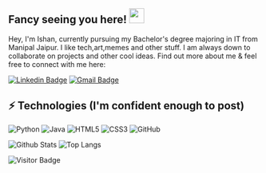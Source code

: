 ## Fancy seeing you here! <img src="https://raw.githubusercontent.com/legitishan/legitishan/master/wave.gif" width="30px">

Hey, I'm Ishan, currently pursuing my Bachelor's degree majoring in IT from Manipal Jaipur. I like tech,art,memes and other stuff. I am always down to collaborate on projects and other cool ideas. Find out more about me & feel free to connect with me here:

[![Linkedin Badge](https://img.shields.io/badge/-Ishan-blue?style=flat-square&logo=Linkedin&logoColor=white&link=www.linkedin.com/in/ishan-mishra-5339821b4/)](https://www.linkedin.com/in/ishan-mishra-5339821b4/)
[![Gmail Badge](https://img.shields.io/badge/-ishanmishraglobal@gmail.com-c14438?style=flat-square&logo=Gmail&logoColor=white&link=mailto:ishanmishraglobal@gmail.com)](mailto:ishanmishraglobal@gmail.com)

## ⚡ Technologies (I'm confident enough to post)

![Python](https://img.shields.io/badge/-Python-black?style=flat-square&logo=Python)
![Java](https://img.shields.io/badge/-java-E34A86?style=flat-square&logo=java)
![HTML5](https://img.shields.io/badge/-HTML5-E34F26?style=flat-square&logo=html5&logoColor=white)
![CSS3](https://img.shields.io/badge/-CSS3-1572B6?style=flat-square&logo=css3)
![GitHub](https://img.shields.io/badge/-GitHub-181717?style=flat-square&logo=github)


![Github Stats](https://github-readme-stats.vercel.app/api?username=legitishan&count_private=true&show_icons=true&include_all_commits=true)
![Top Langs](https://github-readme-stats.vercel.app/api/top-langs/?username=legitishan&hide=TeX&layout=compact)

![Visitor Badge](https://visitor-badge.laobi.icu/badge?page_id=legitishan.legitishan)
